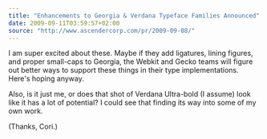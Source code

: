 ```yaml
---
title: "Enhancements to Georgia & Verdana Typeface Families Announced"
date: 2009-09-11T03:59:57+02:00
source: "http://www.ascendercorp.com/pr/2009-09-08/"
---
```


I am super excited about these. Maybe if they add ligatures, lining figures, and proper small-caps to Georgia, the Webkit and Gecko teams will figure out better ways to support these things in their type implementations. Here's hoping anyway.

Also, is it just me, or does that shot of Verdana Ultra-bold (I assume) look like it has a lot of potential? I could see that finding its way into some of my own work.

(Thanks, Cori.)
